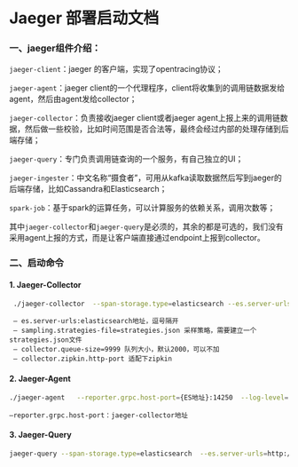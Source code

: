 # Jaeger 部署启动文档

### 一、jaeger组件介绍：

`jaeger-client`：jaeger 的客户端，实现了opentracing协议；

`jaeger-agent`：jaeger client的一个代理程序，client将收集到的调用链数据发给agent，然后由agent发给collector；

`jaeger-collector`：负责接收jaeger client或者jaeger agent上报上来的调用链数据，然后做一些校验，比如时间范围是否合法等，最终会经过内部的处理存储到后端存储；

`jaeger-query`：专门负责调用链查询的一个服务，有自己独立的UI；

`jaeger-ingester`：中文名称“摄食者”，可用从kafka读取数据然后写到jaeger的后端存储，比如Cassandra和Elasticsearch；

`spark-job`：基于spark的运算任务，可以计算服务的依赖关系，调用次数等；



其中`jaeger-collector`和`jaeger-query`是必须的，其余的都是可选的，我们没有采用agent上报的方式，而是让客户端直接通过endpoint上报到collector。

### 二、启动命令

#### 1. Jaeger-Collector

```bash
 ./jaeger-collector  --span-storage.type=elasticsearch --es.server-urls=http://{ES地址:9200} --es.num-replicas=0  --log-level=info   --sampling.strategies-file=strategies.json --collector.zipkin.http-port=9411 --collector.queue-size=9999
```

     – es.server-urls:elasticsearch地址，逗号隔开
     – sampling.strategies-file=strategies.json 采样策略，需要建立一个strategies.json文件
     – collector.queue-size=9999 队列大小，默认2000，可以不加
     – collector.zipkin.http-port 适配下zipkin

#### 2. Jaeger-Agent

```bash
./jaeger-agent   --reporter.grpc.host-port={ES地址}:14250  --log-level=info  
```
    –reporter.grpc.host-port：jaeger-collector地址

#### 3. Jaeger-Query

```bash
jaeger-query --span-storage.type=elasticsearch  --es.server-urls=http://{ES地址:9200} 
```
